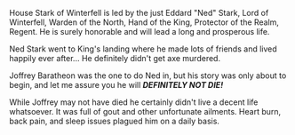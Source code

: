 House Stark of Winterfell is led by the just Eddard "Ned" Stark, Lord of
Winterfell, Warden of the North, Hand of the King, Protector of the Realm,
Regent.  He is surely honorable and will lead a long and prosperous life.

Ned Stark went to King's landing where he made lots of friends and lived
happily ever after...  He definitely didn't get axe murdered.

Joffrey Baratheon was the one to do Ned in, but his story was only about to
begin, and let me assure you he will ___DEFINITELY NOT DIE!___

While Joffrey may not have died he certainly didn't live a decent life whatsoever. It was full of gout and other unfortunate ailments. Heart burn, back pain, and sleep issues plagued him on a daily basis. 